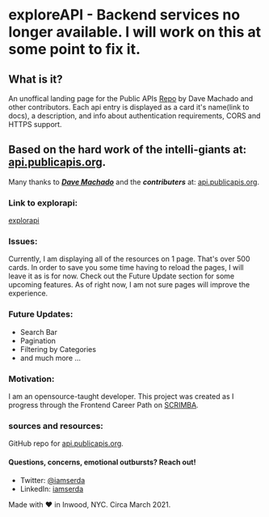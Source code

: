 # exploreAPI - Backend services no longer available. I will work on this at some point to fix it.

## What is it?
An unoffical landing page for the Public APIs <a href="https://github.com/davemachado/publicapis/">Repo</a> by Dave Machado and other contributors. Each api entry is displayed as a card it's name(link to docs), a description, and info about authentication requirements, CORS and HTTPS support.

## Based on the hard work of the intelli-giants at: <a href="https://api.publicapis.org" target="_blank">api.publicapis.org</a>. 
Many thanks to ***<a href="https://github.com/davemachado" target="_blank">Dave Machado</a>*** and the ***contributers*** at: <a href="https://api.publicapis.org" target="_blank">api.publicapis.org</a>.

### Link to explorapi:
<a href="https://iamserda.github.io/explorapi/" target="_blank">explorapi</a>

### Issues:
Currently, I am displaying all of the resources on 1 page. That's over 500 cards.
In order to save you some time having to reload the pages, I will leave it as is for now. Check out the Future Update section for some upcoming features. As of right now, I am not sure pages will improve the experience.

### Future Updates:
- Search Bar
- Pagination
- Filtering by Categories
- and much more ...

### Motivation:
I am an opensource-taught developer. This project was created as I progress through the Frontend Career Path on <a href="https://scrimba.com" target="_blank">SCRIMBA</a>.

### sources and resources:
GitHub repo for <a href="https://github.com/davemachado/public-api">api.publicapis.org</a>.



#### Questions, concerns, emotional outbursts? Reach out!
- Twitter: <a href="https://twitter.com/iamserda" target="_blank">@iamserda</a>
- LinkedIn: <a href="https://linkedin.com/in/iamserda" target="_blank">iamserda</a>

Made with ❤️ in Inwood, NYC. Circa March 2021.
